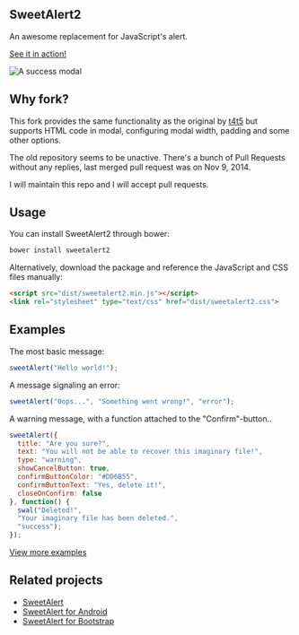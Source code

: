 SweetAlert2
-----------

An awesome replacement for JavaScript's alert.

[See it in action!](https://limonte.github.io/sweetalert2/)

![A success modal](https://raw.github.com/limonte/sweetalert2/master/sweetalert.gif)


Why fork?
---------------

This fork provides the same functionality as the original by [t4t5](https://github.com/t4t5/sweetalert) but supports HTML code in modal, configuring modal width, padding and some other options.

The old repository seems to be unactive. There's a bunch of Pull Requests without any replies, last merged pull request was on Nov 9, 2014.

I will maintain this repo and I will accept pull requests.


Usage
-----

You can install SweetAlert2 through bower:

```bash
bower install sweetalert2
```

Alternatively, download the package and reference the JavaScript and CSS files manually:

```html
<script src="dist/sweetalert2.min.js"></script>
<link rel="stylesheet" type="text/css" href="dist/sweetalert2.css">
```


Examples
--------

The most basic message:

```javascript
sweetAlert("Hello world!");
```

A message signaling an error:

```javascript
sweetAlert("Oops...", "Something went wrong!", "error");
```

A warning message, with a function attached to the "Confirm"-button..

```javascript
sweetAlert({
  title: "Are you sure?",
  text: "You will not be able to recover this imaginary file!",
  type: "warning",
  showCancelButton: true,
  confirmButtonColor: "#DD6B55",
  confirmButtonText: "Yes, delete it!",
  closeOnConfirm: false
}, function() {
  swal("Deleted!",
  "Your imaginary file has been deleted.",
  "success");
});
```

[View more examples](https://limonte.github.io/sweetalert2/)

Related projects
----------------

* [SweetAlert](https://github.com/t4t5/sweetalert)
* [SweetAlert for Android](https://github.com/pedant/sweet-alert-dialog)
* [SweetAlert for Bootstrap](https://github.com/lipis/bootstrap-sweetalert)

